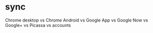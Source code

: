 # sync
Chrome desktop vs Chrome Android vs Google App vs Google Now vs Google+ vs Picassa vs accounts
